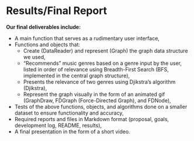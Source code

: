 # Results/Final Report
**Our final deliverables include:**
- A main function that serves as a rudimentary user interface,
- Functions and objects that:
  - Create (DataReader) and represent (Graph) the graph data structure we used,
  - “Recommends” music genres based on a genre input by the user, listed in order of relevance using Breadth-First Search (BFS, implemented in the central graph structure),
  - Presents the relevance of two genres using Djikstra’s algorithm (Djikstra),
  - Represent the graph visually in the form of an animated gif (GraphDraw, FDGraph (Force-Directed Graph), and FDNode),
- Tests of the above functions, objects, and algorithms done on a smaller dataset to ensure functionality and accuracy,
- Required reports and files in Markdown format (proposal, goals, development log, README, results),
- A final presentation in the form of a short video.
